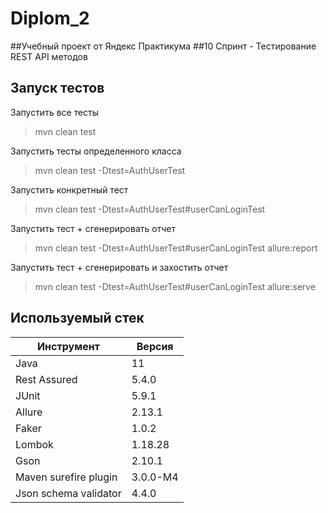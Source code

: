 # Diplom_2

##Учебный проект от Яндекс Практикума
##10 Спринт - Тестирование REST API методов

## Запуск тестов
Запустить все тесты
> mvn clean test

Запустить тесты определенного класса
> mvn clean test -Dtest=AuthUserTest

Запустить конкретный тест
> mvn clean test -Dtest=AuthUserTest#userCanLoginTest

Запустить тест + сгенерировать отчет
> mvn clean test -Dtest=AuthUserTest#userCanLoginTest allure:report

Запустить тест + сгенерировать и захостить отчет
> mvn clean test -Dtest=AuthUserTest#userCanLoginTest allure:serve

## Используемый стек
| Инструмент  | Версия |
| ------------- | ------------- |
| Java  | 11  |
| Rest Assured  | 5.4.0  |
| JUnit  |  5.9.1|
| Allure  | 2.13.1|
| Faker  | 1.0.2  |
| Lombok  | 1.18.28  |
| Gson  | 2.10.1  |
| Maven surefire plugin  | 3.0.0-M4 |
| Json schema validator  | 4.4.0  |